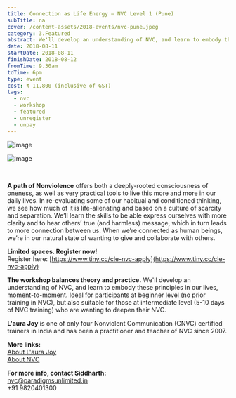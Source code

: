 ```yaml
---
title: Connection as Life Energy – NVC Level 1 (Pune)
subTitle: na
cover: /content-assets/2018-events/nvc-pune.jpeg
category: 3.Featured
abstract: We'll develop an understanding of NVC, and learn to embody these principles in our lives, moment-to-moment.
date: 2018-08-11
startDate: 2018-08-11
finishDate: 2018-08-12
fromTime: 9.30am
toTime: 6pm
type: event
cost: ₹ 11,800 (inclusive of GST)
tags:
  - nvc
  - workshop
  - featured
  - unregister
  - unpay
---
```


![image](/content-assets/2018-events/1_800X1200.jpeg)

![image](/content-assets/2018-events/2_800X1200.jpeg)

&nbsp;

**A path of Nonviolence** offers both a deeply-rooted consciousness of oneness, as well as very practical tools to live this more and more in our daily lives. In re-evaluating some of our habitual and conditioned thinking, we see how much of it is life-alienating and based on a culture of scarcity and separation. We’ll learn the skills to be able express ourselves with more clarity and to hear others’ true (and harmless) message, which in turn leads to more connection between us. When we’re connected as human beings, we’re in our natural state of wanting to give and collaborate with others.

**Limited spaces. Register now!** <br /> Register here: [https://www.tiny.cc/cle-nvc-apply](https://www.tiny.cc/cle-nvc-apply)

**The workshop balances theory and practice.** We'll develop an understanding of NVC, and learn to embody these principles in our lives, moment-to-moment. Ideal for participants at beginner level (no prior training in NVC), but also suitable for those at intermediate level (5-10 days of NVC training) who are wanting to deepen their NVC.

**L'aura Joy** is one of only four Nonviolent Communication (CNVC) certified trainers in India and has been a practitioner and teacher of NVC since 2007.

**More links:** <br /> [About L'aura Joy](/laura-joy) <br /> [About NVC](/nonviolent-communication)
  
**For more info, contact Siddharth:** <br /> nvc@paradigmsunlimited.in <br /> +91 9820401300